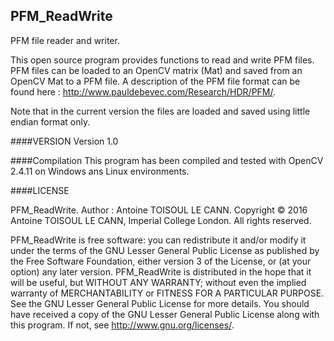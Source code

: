 ## PFM_ReadWrite
PFM file reader and writer.

This open source program provides functions to read and write PFM files. PFM files can be loaded to an OpenCV matrix (Mat) and saved from an OpenCV Mat to a PFM file. A description of the PFM file format can be found here : http://www.pauldebevec.com/Research/HDR/PFM/.

Note that in the current version the files are loaded and saved using little endian format only.

####VERSION
Version 1.0

####Compilation
This program has been compiled and tested with OpenCV 2.4.11 on Windows ans Linux environments.


####LICENSE

PFM_ReadWrite. Author :  Antoine TOISOUL LE CANN. Copyright © 2016 Antoine TOISOUL LE CANN, Imperial College London. All rights reserved.


PFM_ReadWrite is free software: you can redistribute it and/or modify it under the terms of the GNU Lesser General Public License as published by the Free Software Foundation, either version 3 of the License, or (at your option) any later version. PFM_ReadWrite is distributed in the hope that it will be useful, but WITHOUT ANY WARRANTY; without even the implied warranty of MERCHANTABILITY or FITNESS FOR A PARTICULAR PURPOSE. See the GNU Lesser General Public License for more details. You should have received a copy of the GNU Lesser General Public License along with this program. If not, see <http://www.gnu.org/licenses/>.

